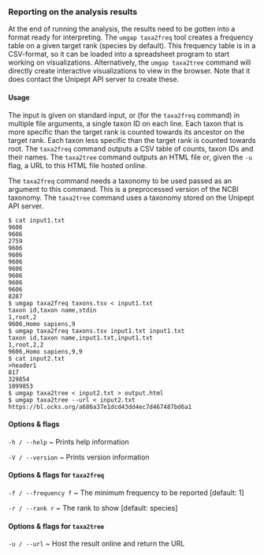 ### Reporting on the analysis results

At the end of running the analysis, the results need to be gotten
into a format ready for interpreting. The `umgap taxa2freq` tool
creates a frequency table on a given target rank (species by default).
This frequency table is in a CSV-format, so it can be loaded into a
spreadsheet program to start working on visualizations. Alternatively,
the `umgap taxa2tree` command will directly create interactive
visualizations to view in the browser. Note that it does contact the
Unipept API server to create these.

#### Usage

The input is given on standard input, or (for the `taxa2freq` command)
in multiple file arguments, a single taxon ID on each line. Each taxon
that is more specific than the target rank is counted towards its
ancestor on the target rank. Each taxon less specific than the target
rank is counted towards root. The `taxa2freq` command outputs a CSV
table of counts, taxon IDs and their names. The `taxa2tree` command
outputs an HTML file or, given the `-u` flag, a URL to this HTML file
hosted online.

The `taxa2freq` command needs a taxonomy to be used passed as an
argument to this command. This is a preprocessed version of the NCBI
taxonomy. The `taxa2tree` command uses a taxonomy stored on the Unipept
API server.

```shell
$ cat input1.txt
9606
9606
2759
9606
9606
9606
9606
9606
9606
9606
8287
$ umgap taxa2freq taxons.tsv < input1.txt
taxon id,taxon name,stdin
1,root,2
9606,Homo sapiens,9
$ umgap taxa2freq taxons.tsv input1.txt input1.txt
taxon id,taxon name,input1.txt,input1.txt
1,root,2,2
9606,Homo sapiens,9,9
$ cat input2.txt
>header1
817
329854
1099853
$ umgap taxa2tree < input2.txt > output.html
$ umgap taxa2tree --url < input2.txt
https://bl.ocks.org/a686a37e1dcd43dd4ec7d467487bd6a1
```

#### Options & flags

`-h / --help`
  ~ Prints help information

`-V / --version`
  ~ Prints version information

#### Options & flags for `taxa2freq`

`-f / --frequency f`
  ~ The minimum frequency to be reported [default: 1]

`-r / --rank r`
  ~ The rank to show [default: species]

#### Options & flags for `taxa2tree`

`-u / --url`
  ~ Host the result online and return the URL
